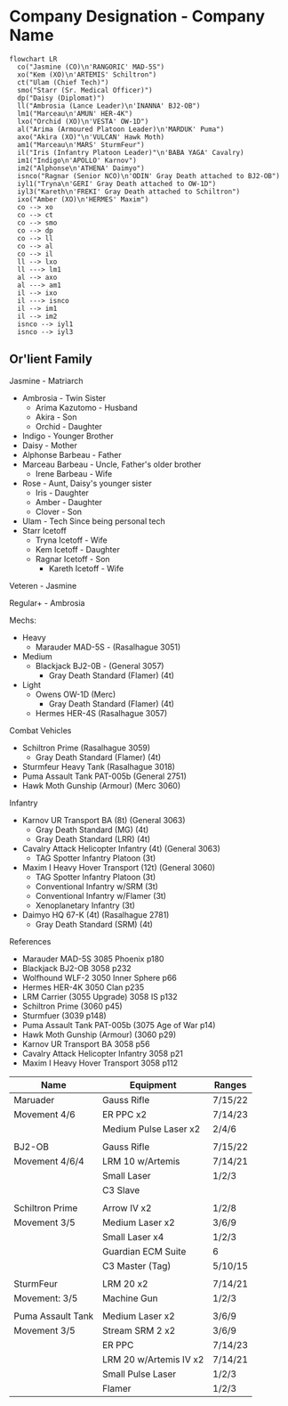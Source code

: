 # Company Designation - Company Name

```mermaid
flowchart LR
  co("Jasmine (CO)\n'RANGORIC' MAD-5S")
  xo("Kem (XO)\n'ARTEMIS' Schiltron")
  ct("Ulam (Chief Tech)")
  smo("Starr (Sr. Medical Officer)")
  dp("Daisy (Diplomat)")
  ll("Ambrosia (Lance Leader)\n'INANNA' BJ2-OB")
  lm1("Marceau\n'AMUN' HER-4K")
  lxo("Orchid (XO)\n'VESTA' OW-1D")
  al("Arima (Armoured Platoon Leader)\n'MARDUK' Puma")
  axo("Akira (XO)"\n'VULCAN' Hawk Moth)
  am1("Marceau\n'MARS' SturmFeur")
  il("Iris (Infantry Platoon Leader)"\n'BABA YAGA' Cavalry)
  im1("Indigo\n'APOLLO' Karnov")
  im2("Alphonse\n'ATHENA' Daimyo")
  isnco("Ragnar (Senior NCO)\n'ODIN' Gray Death attached to BJ2-OB")
  iyl1("Tryna\n'GERI' Gray Death attached to OW-1D")
  iyl3("Kareth\n'FREKI' Gray Death attached to Schiltron")
  ixo("Amber (XO)\n'HERMES' Maxim")
  co --> xo
  co --> ct
  co --> smo
  co --> dp
  co --> ll
  co --> al
  co --> il
  ll --> lxo
  ll ---> lm1
  al --> axo
  al ---> am1
  il --> ixo
  il ---> isnco
  il --> im1
  il --> im2
  isnco --> iyl1
  isnco --> iyl3
```

## Or'lient Family

Jasmine - Matriarch

- Ambrosia - Twin Sister
  - Arima Kazutomo - Husband
  - Akira - Son
  - Orchid - Daughter
- Indigo - Younger Brother
- Daisy - Mother
- Alphonse Barbeau - Father
- Marceau Barbeau - Uncle, Father's older brother
  - Irene Barbeau - Wife
- Rose - Aunt, Daisy's younger sister
  - Iris - Daughter
  - Amber - Daughter
  - Clover - Son
- Ulam - Tech Since being personal tech
- Starr Icetoff
  - Tryna Icetoff - Wife
  - Kem Icetoff - Daughter
  - Ragnar Icetoff - Son
    - Kareth Icetoff - Wife

Veteren - Jasmine

Regular+ - Ambrosia

Mechs:

- Heavy
  - Marauder MAD-5S - (Rasalhague 3051)
- Medium
  - Blackjack BJ2-0B - (General 3057)
    - Gray Death Standard (Flamer) (4t)
- Light
  - Owens OW-1D (Merc)
    - Gray Death Standard (Flamer) (4t)
  - Hermes HER-4S (Rasalhague 3057)

Combat Vehicles

- Schiltron Prime (Rasalhague 3059)
  - Gray Death Standard (Flamer) (4t)
- Sturmfeur Heavy Tank (Rasalhague 3018)
- Puma Assault Tank PAT-005b (General 2751)
- Hawk Moth Gunship (Armour) (Merc 3060)

Infantry

- Karnov UR Transport BA (8t) (General 3063)
  - Gray Death Standard (MG) (4t)
  - Gray Death Standard (LRR) (4t)
- Cavalry Attack Helicopter Infantry (4t) (General 3063)
  - TAG Spotter Infantry Platoon (3t)
- Maxim I Heavy Hover Transport (12t) (General 3060)
  - TAG Spotter Infantry Platoon (3t)
  - Conventional Infantry w/SRM (3t)
  - Conventional Infantry w/Flamer (3t)
  - Xenoplanetary Infantry (3t)
- Daimyo HQ 67-K (4t) (Rasalhague 2781)
  - Gray Death Standard (SRM) (4t)

References

- Marauder MAD-5S 3085 Phoenix p180
- Blackjack BJ2-OB 3058 p232
- Wolfhound WLF-2 3050 Inner Sphere p66
- Hermes HER-4K 3050 Clan p235
- LRM Carrier (3055 Upgrade) 3058 IS p132
- Schiltron Prime (3060 p45)
- Sturmfuer (3039 p148)
- Puma Assault Tank PAT-005b (3075 Age of War p14)
- Hawk Moth Gunship (Armour) (3060 p29)
- Karnov UR Transport BA 3058 p56
- Cavalry Attack Helicopter Infantry 3058 p21
- Maxim I Heavy Hover Transport 3058 p112

| Name              | Equipment              | Ranges  |
| ----------------- | ---------------------- | ------- |
| Maruader          | Gauss Rifle            | 7/15/22 |
| Movement 4/6      | ER PPC x2              | 7/14/23 |
|                   | Medium Pulse Laser x2  | 2/4/6   |
|                   |                        |         |
| BJ2-OB            | Gauss Rifle            | 7/15/22 |
| Movement 4/6/4    | LRM 10 w/Artemis       | 7/14/21 |
|                   | Small Laser            | 1/2/3   |
|                   | C3 Slave               |
|                   |                        |         |
| Schiltron Prime   | Arrow IV x2            | 1/2/8   |
| Movement 3/5      | Medium Laser x2        | 3/6/9   |
|                   | Small Laser x4         | 1/2/3   |
|                   | Guardian ECM Suite     | 6       |
|                   | C3 Master (Tag)        | 5/10/15 |
|                   |                        |         |
| SturmFeur         | LRM 20 x2              | 7/14/21 |
| Movement: 3/5     | Machine Gun            | 1/2/3   |
|                   |                        |         |
| Puma Assault Tank | Medium Laser x2        | 3/6/9   |
| Movement 3/5      | Stream SRM 2 x2        | 3/6/9   |
|                   | ER PPC                 | 7/14/23 |
|                   | LRM 20 w/Artemis IV x2 | 7/14/21 |
|                   | Small Pulse Laser      | 1/2/3   |
|                   | Flamer                 | 1/2/3   |
